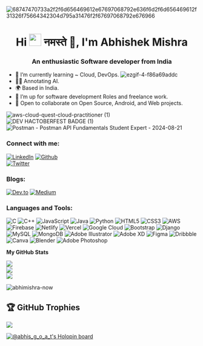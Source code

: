 ![68747470733a2f2f6d656469612e67697068792e636f6d2f6d656469612f31326f75664342304d795a31476f2f67697068792e676966](https://user-images.githubusercontent.com/79761277/148653539-fe81ffff-7f6a-4a06-80f0-59891a1a04f2.gif) 
  
 

 <h1 align="center">Hi <img src="https://media.giphy.com/media/hvRJCLFzcasrR4ia7z/giphy.gif" height="32px"> नमस्ते 🙏, I'm Abhishek Mishra</h1>
<h3 align="center">An enthusiastic Software developer from India</h3>
 

* 🌱  I’m currently learning ~ Cloud, DevOps. ![ezgif-4-f86a69addc](https://user-images.githubusercontent.com/79761277/220165669-abb1101e-e9f7-4636-bc4c-d89c12b3bbe7.gif)
* 👨‍🏫  Annotating AI.
* 🌍  Based in India.
* 👯 I’m up for software development Roles and freelance work.
* 🤝 Open to collaborate on Open Source, Android, and Web projects.

![aws-cloud-quest-cloud-practitioner (1)](https://user-images.githubusercontent.com/79761277/204348429-69be97b6-1c82-4b14-b804-bdad50074bb0.png)
![DEV HACTOBERFEST BADGE (1)](https://user-images.githubusercontent.com/79761277/205975153-1d50ad6c-5688-4a03-a097-82d10fcc766a.png)
![Postman - Postman API Fundamentals Student Expert - 2024-08-21](https://github.com/user-attachments/assets/46271671-724e-4353-abbf-0b8abe3d5bec)



<h3 align="left">Connect with me:</h3>
<p align= left">            
            
[![LinkedIn](https://img.shields.io/badge/LinkedIn-%230077B5.svg?logo=linkedin&logoColor=white)](https://linkedin.com/in/coderak) 
[![Github](https://img.shields.io/badge/Github-12100E?logo=github&logoColor=white)](https://github.com/AbhiMishra-Now)               
[![Twitter](https://img.shields.io/badge/Twitter-%231DA1F2.svg?logo=Twitter&logoColor=white)](https://twitter.com/Abhiscosmos) 
               
<h3 align="left">Blogs:</h3>
<p align= left">   
  
[![Dev.to](https://img.shields.io/badge/Dev.to-12100E?logo=Dev.to&logoColor=white)](https://dev.to/abhi_mishra)
[![Medium](https://img.shields.io/badge/Medium-12100E?logo=Medium&logoColor=white)](https://medium.com/@abhi-mishra)   

<h3 align="left">Languages and Tools:</h3>
                
![C](https://img.shields.io/badge/c-%2300599C.svg?style=for-the-badge&logo=c&logoColor=white) ![C++](https://img.shields.io/badge/c++-%2300599C.svg?style=for-the-badge&logo=c%2B%2B&logoColor=white) ![JavaScript](https://img.shields.io/badge/javascript-%23323330.svg?style=for-the-badge&logo=javascript&logoColor=%23F7DF1E) ![Java](https://img.shields.io/badge/java-%23ED8B00.svg?style=for-the-badge&logo=java&logoColor=white) ![Python](https://img.shields.io/badge/python-3670A0?style=for-the-badge&logo=python&logoColor=ffdd54) ![HTML5](https://img.shields.io/badge/html5-%23E34F26.svg?style=for-the-badge&logo=html5&logoColor=white) ![CSS3](https://img.shields.io/badge/css3-%231572B6.svg?style=for-the-badge&logo=css3&logoColor=white) ![AWS](https://img.shields.io/badge/AWS-%23FF9900.svg?style=for-the-badge&logo=amazon-aws&logoColor=white) ![Firebase](https://img.shields.io/badge/firebase-%23039BE5.svg?style=for-the-badge&logo=firebase) ![Netlify](https://img.shields.io/badge/netlify-%23000000.svg?style=for-the-badge&logo=netlify&logoColor=#00C7B7) ![Vercel](https://img.shields.io/badge/vercel-%23000000.svg?style=for-the-badge&logo=vercel&logoColor=white) ![Google Cloud](https://img.shields.io/badge/Google%20Cloud-%234285F4.svg?style=for-the-badge&logo=google-cloud&logoColor=white) ![Bootstrap](https://img.shields.io/badge/bootstrap-%23563D7C.svg?style=for-the-badge&logo=bootstrap&logoColor=white) ![Django](https://img.shields.io/badge/django-%23092E20.svg?style=for-the-badge&logo=django&logoColor=white) ![MySQL](https://img.shields.io/badge/mysql-%2300f.svg?style=for-the-badge&logo=mysql&logoColor=white) ![MongoDB](https://img.shields.io/badge/MongoDB-%234ea94b.svg?style=for-the-badge&logo=mongodb&logoColor=white) ![Adobe Illustrator](https://img.shields.io/badge/adobeillustrator-%23FF9A00.svg?style=for-the-badge&logo=adobeillustrator&logoColor=white) ![Adobe XD](https://img.shields.io/badge/Adobe%20XD-470137?style=for-the-badge&logo=Adobe%20XD&logoColor=#FF61F6) 	![Figma](https://img.shields.io/badge/figma-%23F24E1E.svg?style=for-the-badge&logo=figma&logoColor=white) ![Dribbble](https://img.shields.io/badge/Dribbble-EA4C89?style=for-the-badge&logo=dribbble&logoColor=white) ![Canva](https://img.shields.io/badge/Canva-%2300C4CC.svg?style=for-the-badge&logo=Canva&logoColor=white) ![Blender](https://img.shields.io/badge/blender-%23F5792A.svg?style=for-the-badge&logo=blender&logoColor=white) ![Adobe Photoshop](https://img.shields.io/badge/adobephotoshop-%2331A8FF.svg?style=for-the-badge&logo=adobephotoshop&logoColor=white)
 

<b>My GitHub Stats</b>

![](https://github-readme-stats.vercel.app/api?username=AbhiMishra-Now&theme=default&hide_border=true&include_all_commits=false&count_private=true)<br/>
![](https://github-readme-streak-stats.herokuapp.com/?user=AbhiMishra-Now&theme=default&hide_border=true)<br/>
![](https://github-readme-stats.vercel.app/api/top-langs/?username=AbhiMishra-Now&theme=default&hide_border=true&include_all_commits=false&count_private=true&layout=compact)


<p align="left"> <img src="https://komarev.com/ghpvc/?username=abhimishra-now&label=Profile%20views&color=0e75b6&style=flat" alt="abhimishra-now" /> </p>

## 🏆 GitHub Trophies
![](https://github-profile-trophy.vercel.app/?username=AbhiMishra-Now&theme=juicyfresh&no-frame=false&no-bg=false&margin-w=4)

[![@abhis_g_o_a_t's Holopin board](https://holopin.io/api/user/board?user=abhis_g_o_a_t)](https://holopin.io/@abhis_g_o_a_t)

